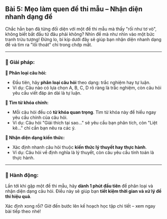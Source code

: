 ## Bài 5: Mẹo làm quen đề thi mẫu – Nhận diện nhanh dạng đề

Chắc hẳn bạn đã từng đối diện với một đề thi mẫu mà thấy "rối như tơ vò", không biết bắt đầu từ đâu phải không? Nhìn đề mà như nhìn vào một bức tranh trừu tượng! Đừng lo, bí kíp dưới đây sẽ giúp bạn nhận diện nhanh dạng đề và tìm ra "lối thoát" chỉ trong chớp mắt.

---

### 📌 Giải pháp:

**🔹 Phân loại câu hỏi:**
- Đầu tiên, hãy **phân loại câu hỏi** theo dạng: trắc nghiệm hay tự luận. 
- Ví dụ: Câu nào có lựa chọn A, B, C, D rõ ràng là trắc nghiệm, còn câu hỏi yêu cầu viết đáp án dài là tự luận.

**🔹 Tìm từ khóa chính:**
- Mỗi câu hỏi đều có **từ khóa quan trọng**. Tìm từ khóa này để hiểu ngay yêu cầu chính của câu hỏi.
- Ví dụ: Câu hỏi "Giải thích tại sao..." sẽ yêu cầu bạn phân tích, còn "Liệt kê..." chỉ cần bạn nêu ra các ý.

**🔹 Nhận diện dạng kiến thức:**
- Xác định nhanh câu hỏi thuộc **kiến thức lý thuyết hay thực hành**. 
- Ví dụ: Câu hỏi về định nghĩa là lý thuyết, còn câu yêu cầu tính toán là thực hành.

---

### 🚀 Hành động:

Lần tới khi gặp một đề thi mẫu, hãy **dành 1 phút đầu tiên** để phân loại và nhận diện dạng câu hỏi. Điều này sẽ giúp bạn **tiết kiệm thời gian và xử lý đề thi hiệu quả**.

Xác định xong rồi? Giờ đến bước lên kế hoạch học tập chi tiết – xem ngay bài tiếp theo nhé!